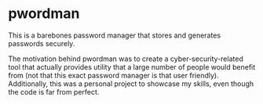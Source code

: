 # pwordman

This is a barebones password manager that stores and generates passwords securely.

The motivation behind pwordman was to create a cyber-security-related tool that 
actually provides utility that a large number of people would benefit from (not 
that this exact password manager is that user friendly). Additionally, this was 
a personal project to showcase my skills, even though the code is far from perfect.
